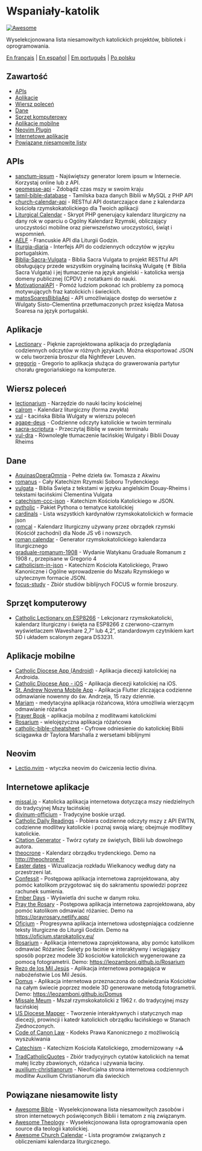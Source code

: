 # Wspaniały-katolik

[![Awesome](https://cdn.rawgit.com/sindresorhus/awesome/d7305f38d29fed78fa85652e3a63e154dd8e8829/media/badge.svg)](https://github.com/sindresorhus/awesome)

Wyselekcjonowana lista niesamowitych katolickich projektów, bibliotek i oprogramowania.

[En français](https://github.com/servusdei2018/awesome-catholic/blob/master/README.fr.md) | [En español](https://github.com/servusdei2018/awesome-catholic/blob/master/README.es.md) | [Em português](https://github.com/servusdei2018/awesome-catholic/blob/master/README.pt-br.md) | [Po polsku](https://github.com/servusdei2018/awesome-catholic/blob/master/README.pl-pl.md)

## Zawartość

  - [APIs](#apis)
  - [Aplikacje](#aplikacje)
  - [Wiersz poleceń](#wiersz-poleceń)
  - [Dane](#dane)
  - [Sprzęt komputerowy](#sprzęt-komputerowy)
  - [Aplikacje mobilne](#aplikacje-mobilne)
  - [Neovim Plugin](#neovim)
  - [Internetowe aplikacje](#internetowe-aplikacje)
  - [Powiązane niesamowite listy](#powiązane-niesamowite-listy)

## APIs

* [sanctum-ipsum](https://github.com/graysonhicks/sanctum-ipsum) - Najświętszy generator lorem ipsum w Internecie. Korzystaj online lub z API.
* [geomesse-api](https://github.com/carpedeum-fr/geomesse-api) - Zdobądź czas mszy w swoim kraju
* [tamil-bible-database](https://github.com/jayarathina/Tamil-Bible-Database) - Tamilska baza danych Biblii w MySQL z PHP API
* [church-calendar-api](https://github.com/igneus/church-calendar-api) - RESTful API dostarczające dane z kalendarza kościoła rzymskokatolickiego dla Twoich aplikacji
* [Liturgical Calendar](https://github.com/Liturgical-Calendar/LiturgicalCalendarAPI) - Skrypt PHP generujący kalendarz liturgiczny na dany rok w oparciu o Ogólny Kalendarz Rzymski, obliczający uroczystości mobilne oraz pierwszeństwo uroczystości, świąt i wspomnień.
* [AELF](https://api.aelf.org/) - Francuskie API dla Liturgii Godzin.
* [liturgia-diaria](https://github.com/Dancrf/liturgia-diaria) - Interfejs API do codziennych odczytów w języku portugalskim.
* [Biblia-Sacra-Vulgata](https://github.com/aseemsavio/Biblia-Sacra-Vulgata) - Biblia Sacra Vulgata to projekt RESTful API obsługujący przede wszystkim oryginalną łacińską Wulgatę (✝️ Biblia Sacra Vulgata) i jej tłumaczenie na język angielski - katolicka wersja domeny publicznej (CPDV) z notatkami do nauki.
* [MotivationalAPI](https://github.com/GomezMig03/MotivationalAPI) - Pomóż ludziom pokonać ich problemy za pomocą motywujących fraz katolickich i świeckich.
* [matosSoaresBibliaApi](https://github.com/edsonbittencourt/matosSoaresBibliaApi) - API umożliwiające dostęp do wersetów z Wulgaty Sisto-Clementina przetłumaczonych przez księdza Matosa Soaresa na język portugalski.

## Aplikacje

* [Lectionary](https://github.com/Dev1an/Lectionary) - Pięknie zaprojektowana aplikacja do przeglądania codziennych odczytów w różnych językach. Można eksportować JSON w celu tworzenia broszur dla Nightfever Leuven.
* [gregorio](https://github.com/gregorio-project/gregorio) - Gregorio to aplikacja służąca do grawerowania partytur chorału gregoriańskiego na komputerze.

## Wiersz poleceń

* [lectionarium](https://github.com/davidrmcharles/lectionarium) - Narzędzie do nauki łaciny kościelnej
* [calrom](https://github.com/calendarium-romanum/calrom) - Kalendarz liturgiczny (forma zwykła)
* [vul](https://github.com/LukeSmithxyz/vul) - Łacińska Biblia Wulgaty w wierszu poleceń
* [agape-deus](https://github.com/ngorden/agape-deus) - Codzienne odczyty katolickie w twoim terminalu
* [sacra-scriptura](https://github.com/ngorden/sacra-scriptura) - Przeczytaj Biblię w swoim terminalu
* [vul-dra](https://github.com/RaynardGerraldo/vul-dra/) - Równoległe tłumaczenie łacińskiej Wulgaty i Biblii Douay Rheims

## Dane

* [AquinasOperaOmnia](https://github.com/Geremia/AquinasOperaOmnia) - Pełne dzieła św. Tomasza z Akwinu
* [romanus](https://github.com/borderstech/romanus) - Cały Katechizm Rzymski Soboru Trydenckiego
* [vulgata](https://github.com/borderstech/vulgata) - Biblia Święta z tekstami w języku angielskim Douay-Rheims i tekstami łacińskimi Clementina Vulgata
* [catechism-ccc-json](https://github.com/nossbigg/catechism-ccc-json) - Katechizm Kościoła Katolickiego w JSON.
* [pytholic](https://github.com/Medromenax/pytholic) - Pakiet Pythona o tematyce katolickiej
* [cardinals](https://github.com/ChrisVo/cardinals) - Lista wszystkich kardynałów rzymskokatolickich w formacie json
* [romcal](https://github.com/romcal/romcal) - Kalendarz liturgiczny używany przez obrządek rzymski (Kościół zachodni) dla Node JS v6 i nowszych.
* [roman calendar](https://github.com/jayarathina/Roman-Calendar) - Generator rzymskokatolickiego kalendarza liturgicznego
* [graduale-romanum-1908](https://github.com/ahinkley/graduale-romanum-1908) - Wydanie Watykanu Graduale Romanum z 1908 r., przepisane w Gregorio 4
* [catholicism-in-json](https://github.com/aseemsavio/catholicism-in-json) - Katechizm Kościoła Katolickiego, Prawo Kanoniczne i Ogólne wprowadzenie do Mszału Rzymskiego w użytecznym formacie JSON.
* [focus-study](https://github.com/rvbcldud/focus-study) - Zbiór studiów biblijnych FOCUS w formie broszury.

## Sprzęt komputerowy

* [Catholic Lectionary on ESP8266](https://github.com/plishman/Catholic-Lectionary-on-ESP8266) - Lekcjonarz rzymskokatolicki, kalendarz liturgiczny i święta na ESP8266 z czerwono-czarnym wyświetlaczem Waveshare 2,7” lub 4,2”, standardowym czytnikiem kart SD i układem scalonym zegara DS3231.

## Aplikacje mobilne

* [Catholic Diocese App (Android)](https://github.com/geerlingguy/Catholic-Diocese-App-Android) - Aplikacja diecezji katolickiej na Androida.
* [Catholic Diocese App - iOS](https://github.com/geerlingguy/Catholic-Diocese-App-iOS) - Aplikacja diecezji katolickiej na iOS.
* [St. Andrew Novena Mobile App](https://github.com/mftruso/st-andrew-novena) - Aplikacja Flutter zliczająca codzienne odmawianie nowenny do św. Andrzeja, 15 razy dziennie.
* [Mariam](https://github.com/aldrinzigmundv/mariam) - medytacyjna aplikacja różańcowa, która umożliwia wierzącym odmawianie różańca
* [Prayer Book](https://codeberg.org/jozo/prayer-book) - aplikacja mobilna z modlitwami katolickimi
* [Rosarium](https://codeberg.org/Krixec/Rosarium) - wielojęzyczna aplikacja różańcowa
* [catholic-bible-cheatsheet](https://github.com/nonnobisdomine62/catholic-bible-cheatsheet) - Cyfrowe odniesienie do katolickiej Biblii ściągawka dr Taylora Marshalla z wersetami biblijnymi

## Neovim

* [Lectio.nvim](https://github.com/ngorden/lectio.nvim) - wtyczka neovim do ćwiczenia lectio divina.

## Internetowe aplikacje

* [missal.io](https://github.com/benyanke/missal.io) - Katolicka aplikacja internetowa dotycząca mszy niedzielnych do tradycyjnej Mszy łacińskiej
* [divinum-officium](https://github.com/DivinumOfficium/divinum-officium) - Tradycyjne boskie urząd.
* [Catholic Daily Readings](https://github.com/tbaba007/CatholicDaily) - Pobiera codzienne odczyty mszy z API EWTN, codzienne modlitwy katolickie i poznaj swoją wiarę; obejmuje modlitwy katolickie.
* [Citation Generator](https://github.com/matefs/Citation-Generator) - Twórz cytaty ze świętych, Biblii lub dowolnego autora.
* [theocrone](https://github.com/paucazou/theochrone) - Kalendarz obrządku trydenckiego. Demo na http://theochrone.fr
* [Easter dates](https://easter-dates.gavinr.com/) - Wizualizacja rozkładu Wielkanocy według daty na przestrzeni lat.
* [Confessit](https://github.com/kas-catholic/confessit-web) - Postępowa aplikacja internetowa zaprojektowana, aby pomóc katolikom przygotować się do sakramentu spowiedzi poprzez rachunek sumienia.
* [Ember Days](https://github.com/saint-isidore-guild/ember-days) - Wyświetla dni suche w danym roku.
* [Pray the Rosary](https://github.com/marchiartur/pray-the-rosary) - Postępowa aplikacja internetowa zaprojektowana, aby pomóc katolikom odmawiać różaniec. Demo na https://prayrosary.netlify.app/
* [Oficjum](https://github.com/anna-wro/rkk) - Progresywna aplikacja internetowa udostępniająca codzienne teksty liturgiczne do Liturgii Godzin. Demo na https://oficjum.starokatolicy.eu/
* [Rosarium](https://github.com/leozamboni/Rosarium) - Aplikacja internetowa zaprojektowana, aby pomóc katolikom odmawiać Różaniec Święty po łacinie w interaktywny i wciągający sposób poprzez modele 3D kościołów katolickich wygenerowane za pomocą fotogrametrii. Demo: https://leozamboni.github.io/Rosarium
* [Rezo de los Mil Jesús](https://github.com/emamut/rezo-mil-jesus) - Aplikacja internetowa pomagająca w nabożeństwie Los Mil Jesús.
* [Domus](https://github.com/leozamboni/Domus) - Aplikacja internetowa przeznaczona do odwiedzania Kościołów na całym świecie poprzez modele 3D generowane metodą fotogrametrii. Demo: https://leozamboni.github.io/Domus
* [Missale Meum](https://github.com/mmolenda/missalemeum) - Mszał rzymskokatolicki z 1962 r. do tradycyjnej mszy łacińskiej
* [US Diocese Mapper](https://github.com/kburchfiel/us_diocese_mapper/) - Tworzenie interaktywnych i statycznych map diecezji, prowincji i katedr katolickich obrządku łacińskiego w Stanach Zjednoczonych.
* [Code of Canon Law](https://github.com/shineministry/codeofcanonlaw) - Kodeks Prawa Kanonicznego z możliwością wyszukiwania
* [Catechism](https://github.com/nossbigg/catechism) - Katechizm Kościoła Katolickiego, zmodernizowany ⭐️⛪️ 
* [TradCatholicQuotes](https://github.com/nonnobisdomine62/tradcathquotes) -  Zbiór tradycyjnych cytatów katolickich na temat małej liczby zbawionych, różańca i używania łaciny.
* [auxilium-christianorum](https://github.com/nonnobisdomine62/auxilium-christianorum-frontend) - Nieoficjalna strona internetowa codziennych modlitw Auxilium Christianorum dla świeckich

## Powiązane niesamowite listy

- [Awesome Bible](https://github.com/awesome-bible/awesome-bible.github.io) - Wyselekcjonowana lista niesamowitych zasobów i stron internetowych poświęconych Biblii i tematom z nią związanym.
- [Awesome Theology](https://github.com/historical-theology/awesome-theology) - Wyselekcjonowana lista oprogramowania open source dla teologii katolickiej.
- [Awesome Church Calendar](https://github.com/calendarium-romanum/awesome-church-calendar) - Lista programów związanych z obliczeniami kalendarza liturgicznego.
